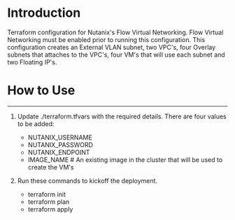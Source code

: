 # Introduction

Terraform configuration for Nutanix's Flow Virtual Networking. Flow Virtual Networking must be enabled prior to running this configuration.
This configuration creates an External VLAN subnet, two VPC's, four Overlay subnets that attaches to the VPC's, four VM's that will use each subnet and two Floating IP's.

# How to Use
---

1) Update ./terraform.tfvars with the required details.
There are four values to be added:
    - NUTANIX_USERNAME 
    - NUTANIX_PASSWORD 
    - NUTANIX_ENDPOINT
    - IMAGE_NAME         # An existing image in the cluster that will be used to create the VM's

2) Run these commands to kickoff the deployment.
    - terraform init
    - terraform plan
    - terraform apply

